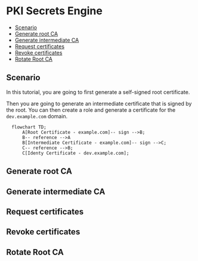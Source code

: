 # PKI Secrets Engine

 * [Scenario](#scenario)
 * [Generate root CA](#root-ca)
 * [Generate intermediate CA](#intermediate-ca)
 * [Request certificates](#request-certificates)
 * [Revoke certificates](#revoke-certificates)
 * [Rotate Root CA](#rotate-root-ca)

<a name="scenario"/>

## Scenario

In this tutorial, you are going to first generate a self-signed root certificate.

Then you are going to generate an intermediate certificate that is signed by the root. You can then create a role and generate a certificate for the `dev.example.com` domain.

```mermaid
  flowchart TD;
      A[Root Certificate - example.com]-- sign -->B;
      B-- reference -->A
      B[Intermediate Certificate - example.com]-- sign -->C;
      C-- reference -->B;
      C[Identy Certificate - dev.example.com];
```

<a name="root-ca"/>

## Generate root CA

<a name="intermediate-ca"/>

## Generate intermediate CA

<a name="request-certificates"/>

## Request certificates

<a name="revoke-certificates"/>

## Revoke certificates

<a name="rotate-root-ca"/>

## Rotate Root CA
